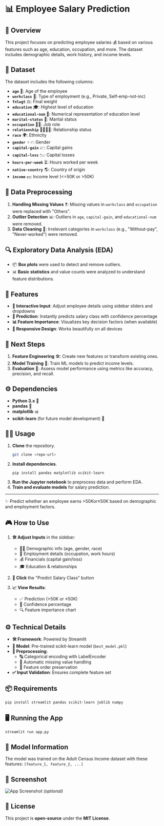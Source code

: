 
# 📊 Employee Salary Prediction

## 🌟 Overview
This project focuses on predicting employee salaries 💰 based on various features such as age, education, occupation, and more. The dataset includes demographic details, work history, and income levels.

## 📂 Dataset
The dataset includes the following columns:
- **`age`** 🎂: Age of the employee
- **`workclass`** 🏢: Type of employment (e.g., Private, Self-emp-not-inc)
- **`fnlwgt`** ⚖️: Final weight
- **`education`** 🎓: Highest level of education
- **`educational-num`** 🔢: Numerical representation of education level
- **`marital-status`** 💍: Marital status
- **`occupation`** 👨‍💼: Job role
- **`relationship`** 👨‍👩‍👧‍👦: Relationship status
- **`race`** 🌍: Ethnicity
- **`gender`** ♀️♂️: Gender
- **`capital-gain`** 📈: Capital gains
- **`capital-loss`** 📉: Capital losses
- **`hours-per-week`** ⏳: Hours worked per week
- **`native-country`** 🌎: Country of origin
- **`income`** 💵: Income level (<=50K or >50K)

## 🧹 Data Preprocessing
1. **Handling Missing Values** ❓: Missing values in `workclass` and `occupation` were replaced with "Others".
2. **Outlier Detection** 📊: Outliers in `age`, `capital-gain`, and `educational-num` were removed.
3. **Data Cleaning** 🧼: Irrelevant categories in `workclass` (e.g., "Without-pay", "Never-worked") were removed.

## 🔍 Exploratory Data Analysis (EDA)
- 📦 **Box plots** were used to detect and remove outliers.
- 📊 **Basic statistics** and value counts were analyzed to understand feature distributions.

## 🚀 Features

- **📝 Interactive Input**: Adjust employee details using sidebar sliders and dropdowns
- **🔮 Prediction**: Instantly predicts salary class with confidence percentage
- **📊 Feature Importance**: Visualizes key decision factors (when available)
- **📱 Responsive Design**: Works beautifully on all devices

## 🚀 Next Steps
1. **Feature Engineering** 🛠️: Create new features or transform existing ones.
2. **Model Training** 🤖: Train ML models to predict income levels.
3. **Evaluation** 📏: Assess model performance using metrics like accuracy, precision, and recall.

## ⚙️ Dependencies
- **Python 3.x** 🐍
- **pandas** 🐼
- **matplotlib** 📊
- **scikit-learn** (for future model development) 🔧

## 🏃‍♂️ Usage
1. **Clone** the repository.  
   ```bash
   git clone <repo-url>
   ```
2. **Install dependencies**.  
   ```bash
   pip install pandas matplotlib scikit-learn
   ```
3. **Run the Jupyter notebook** to preprocess data and perform EDA.  
4. **Train and evaluate models** for salary prediction.  

---

✨ Predict whether an employee earns >$50K or ≤$50K based on demographic and employment factors.


## 🎮 How to Use

1. **🛠️ Adjust Inputs** in the sidebar:
   - 👨‍💼 Demographic info (age, gender, race)
   - 💼 Employment details (occupation, work hours)
   - 💰 Financials (capital gain/loss)
   - 🎓 Education & relationships

2. **🚀 Click** the "Predict Salary Class" button

3. **📈 View Results**:
   - ✅ Prediction (>50K or ≤50K)
   - 💯 Confidence percentage
   - 🔍 Feature importance chart

## ⚙️ Technical Details

- **🛠️ Framework**: Powered by Streamlit
- **🧠 Model**: Pre-trained scikit-learn model (`best_model.pkl`)
- **🔧 Preprocessing**:
  - 🔠 Categorical encoding with LabelEncoder
  - 🧹 Automatic missing value handling
  - 🧩 Feature order preservation
- **✅ Input Validation**: Ensures complete feature set

## 📦 Requirements

```bash
pip install streamlit pandas scikit-learn joblib numpy
```

## 🖥️ Running the App

```bash
streamlit run app.py
```

## 🧠 Model Information

The model was trained on the Adult Census Income dataset with these features:
`[feature_1, feature_2, ...]`

## 📸 Screenshot

![App Screenshot](screenshot.png) *(optional)*

## 📜 License
This project is **open-source** under the **MIT License**. 

```

